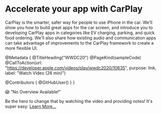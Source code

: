 # Accelerate your app with CarPlay

CarPlay is the smarter, safer way for people to use iPhone in the car. We’ll show you how to build great apps for the car screen, and introduce you to developing CarPlay apps in categories like EV charging, parking, and quick food ordering. We'll also share how existing audio and communication apps can take advantage of improvements to the CarPlay framework to create a more flexible UI.

@Metadata {
   @TitleHeading("WWDC20")
   @PageKind(sampleCode)
   @CallToAction(url: "https://developer.apple.com/videos/play/wwdc2020/10635", purpose: link, label: "Watch Video (26 min)")

   @Contributors {
      @GitHubUser(<replace this with your GitHub handle>)
   }
}

😱 "No Overview Available!"

Be the hero to change that by watching the video and providing notes! It's super easy:
 [Learn More…](https://wwdcnotes.com/documentation/wwdcnotes/contributing)
